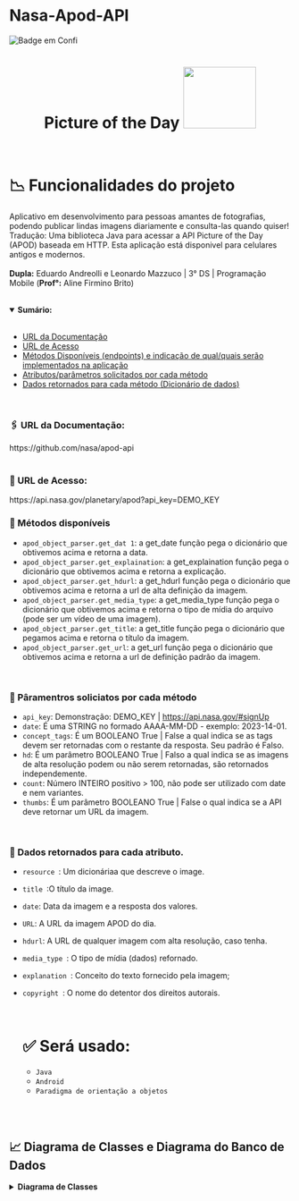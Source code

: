 # Nasa-Apod-API

![Badge em Confi](http://img.shields.io/static/v1?label=FUNCIONALIDADE&message=%20Receber%20fotos%20diárias%20e%20consultar%20imagens%20antecessoras%20ao%20dia%20atual%20&color=blueviolet&style=for-the-badge)


<div>

<h1 align="center"> Picture of the Day <img src="https://user-images.githubusercontent.com/101806906/229294885-5339f337-e9eb-4573-8fef-21fe6ed59708.png" height="110px" width="130px"/> </h1>
</div><bR>

  # :chart_with_downwards_trend: Funcionalidades do projeto
 Aplicativo em desenvolvimento para pessoas amantes de fotografias, podendo publicar lindas imagens diariamente e consulta-las quando quiser!
 Tradução: Uma biblioteca Java para acessar a API Picture of the Day (APOD) baseada em HTTP. Esta aplicação está disponivel para celulares antigos e modernos.
  <br><br>
 **Dupla:** Eduardo Andreolli e Leonardo Mazzuco | 3° DS | Programação Mobile (**Prof°:** Aline Firmino Brito)<br>

<bR>
  

 <details open="sumarioo"><br>
 <summary><b>Sumário:</summary></b>
  
- [URL da Documentação](#1)
- [URL de Acesso](#2)
- [Métodos Disponíveis (endpoints) e indicação de qual/quais serão implementados na aplicação](#3)
- [Atributos/parâmetros solicitados por cada método](#4)
- [Dados retornados para cada método (Dicionário de dados)](#5)

</details>
  
  <br>
  
 <h3> <b>🖇️ URL da Documentação:</b></h3>
 https://github.com/nasa/apod-api<br>
 
 <bR>
 
   <h3>  📎<b> URL de Acesso:</b></h3>
 https://api.nasa.gov/planetary/apod?api_key=DEMO_KEY<br>


 <h3> <b> 📔	 Métodos disponíveis</b></h3>

- `apod_object_parser.get_dat 1`: a get_date função pega o dicionário que obtivemos acima e retorna a data.
- `apod_object_parser.get_explaination`: a get_explaination função pega o dicionário que obtivemos acima e retorna a explicação.
- `apod_object_parser.get_hdurl`: a get_hdurl função pega o dicionário que obtivemos acima e retorna a url de alta definição da imagem.
- `apod_object_parser.get_media_type`: a get_media_type função pega o dicionário que obtivemos acima e retorna o tipo de mídia do arquivo (pode ser um vídeo de uma imagem).
- `apod_object_parser.get_title`: a get_title função pega o dicionário que pegamos acima e retorna o título da imagem.
- `apod_object_parser.get_url`: a get_url função pega o dicionário que obtivemos acima e retorna a url de definição padrão da imagem.


<br>
 <h3> <b>💾 Pâramentros soliciatos por cada método </b></h3>


- `api_key`: Demonstração: DEMO_KEY | https://api.nasa.gov/#signUp
- `date`: É uma STRING no formado AAAA-MM-DD - exemplo: 2023-14-01. 
- `concept_tags`: É um BOOLEANO True | False a qual indica se as tags devem ser retornadas com o restante da resposta. Seu padrão é Falso.
- `hd`: É um parâmetro BOOLEANO True | Falso a qual indica se as imagens de alta resolução podem ou não serem retornadas, são retornados independemente. 
- `count`: Número INTEIRO positivo > 100, não pode ser utilizado com date e nem variantes. 
- `thumbs`: É um parâmetro BOOLEANO True | False o qual indica se a API deve retornar um URL da imagem.

<br>
    <h3> <b>📼 Dados retornados para cada atributo. </b></h3>
  
- `resource `: Um dicionáriaa que descreve o image.
- `title `:O título da image.
- `date`: Data da imagem e a resposta dos valores.
- `URL`: A URL da imagem APOD do dia.
- `hdurl`: A URL de qualquer imagem com alta resolução, caso tenha.
- `media_type `: O tipo de mídia (dados) refornado.
- `explanation `: Conceito do texto fornecido pela imagem; 
- `copyright `: O nome do detentor dos direitos autorais.
   
   <br>
   
     
  # ✅ Será usado:
   - `Java `
   - `Android `
   - `Paradigma de orientação a objetos `
   
   <br><br>
   
## :chart_with_upwards_trend:  Diagrama de Classes e Diagrama do Banco de Dados
<details close="classe">
<summary><b>Diagrama de Classes</summary></b>
<h1 align="center"><img src= "" heigth="800px" width="1000px"/></h1>
</details>
   
  
